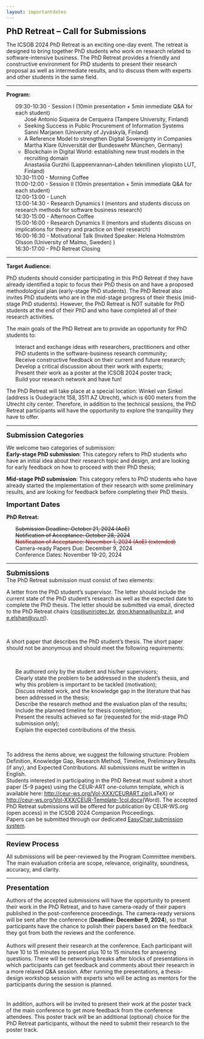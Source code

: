 ```yaml
---
layout: importantdates
---
```

<b style="font-size: 22px" id="CallForResearchPapers">PhD Retreat – Call for Submissions </b>

The ICSOB 2024 PhD Retreat is an exciting one-day event. The retreat is designed to bring together PhD students who work on research related to software-intensive business. The PhD Retreat provides a friendly and constructive environment for PhD students to present their research proposal as well as intermediate results, and to discuss them with experts and other students in the same field.

<hr> 
<b>Program:</b> 
<ul style="list-style: none;">
  <li> 09:30-10:30 - Session I  (10min presentation + 5min immediate Q&A for each student)  
    <ul>
      <liTrustworthy LLMs for Ethically Aligned AI-based Systems: A PhD Research Plan <br>
José Antonio Siqueira de Cerqueira (Tampere University, Finland)</li>
      <li>Seeking Success in Public Procurement of Information Systems <br>
Sanni Marjanen (University of Jyväskylä, Finland)</li>
      <li>A Reference Model to strengthen Digital Sovereignty in Companies <br>
Martha Klare (Universität der Bundeswehr München, Germany)</li>
      <li>Blockchain in Digital World: establishing new trust models in the recruiting domain <br>
Anastasiia Gurzhii (Lappeenrannan–Lahden teknillinen yliopisto LUT, Finland)
</li>
    </ul>
  
  </li>
  <li> 10:30-11:00 - Morning Coffee </li>
  <li> 11:00-12:00 - Session II (10min presentation + 5min immediate Q&A for each student)</li>
  <li> 12:00-13:00 - Lunch </li>
  <li> 13:00-14:30 - Research Dynamics I (mentors and students discuss on research methods for software business research) </li>
  <li> 14:30-15:00 - Afternoon Coffee</li>
  <li> 15:00-16:00 - Research Dynamics II (mentors and students discuss on implications for theory and practice on their research) </li>
  <li> 16:00-16:30 - Motivational Talk (Invited Speaker: Helena Holmström Olsson (University of Malmo, Sweden) ) </li>
  <li> 16:30-17:00 -  PhD Retreat Closing </li>
</ul>
<hr>

<b>Target Audience:</b>

PhD students should consider participating in this PhD Retreat if they have already identified a topic to focus their PhD thesis on and have a proposed methodological plan (early-stage PhD students). The PhD Retreat also invites PhD students who are in the mid-stage progress of their thesis (mid-stage PhD students). However, the PhD Retreat is NOT suitable for PhD students at the end of their PhD and who have completed all of their research activities.

The main goals of the PhD Retreat are to provide an opportunity for PhD students to:

<ul style="list-style: none;">
  <li> Interact and exchange ideas with researchers, practitioners and other PhD students in the software-business research community; </li>
  <li> Receive constructive feedback on their current and future research; </li>
  <li> Develop a critical discussion about their work with experts; </li>
  <li> Present their work as a poster at the ICSOB 2024 poster track; </li>
  <li> Build your research network and have fun! </li>
</ul>

The PhD Retreat will take place at a special location: Winkel van Sinkel (address is Oudegracht 158, 3511 AZ Utrecht), which is 600 meters from the Utrecht city center. Therefore, in addition to the technical sessions, the PhD Retreat participants will have the opportunity to explore the tranquility they have to offer.

<hr>
<b style="font-size: 18px" id="SubmissionCategories">Submission Categories</b><br>

We welcome two categories of submission:
<br>
<b>Early-stage PhD submission</b>: This category refers to PhD students who have an initial idea about their research topic and design, and are looking for early feedback on how to proceed with their PhD thesis;
<br>

<b>Mid-stage PhD submission</b>: This category refers to PhD students who have already started the implementation of their research with some preliminary results, and are looking for feedback before completing their PhD thesis.  

<b style="font-size: 18px" id="ImportantDates">Important Dates</b><br>
<p class="lead">
   <p><b>PhD Retreat:</b></p>
    <ul style="list-style: none;">
    <li><s>Submission Deadline: October 21, 2024 (AoE)</span></s></li>
    <li><s>Notification of Acceptance: October 28, 2024</span></s></li>
    <li><s><span style="color:#a90808;"> Notification of Acceptance: November 1, 2024 (AoE) (extended) </span></s></li>
    <li>Camera-ready Papers Due: December 9, 2024</li>
    <li>Conference Dates: November 19-20, 2024</li>
    </ul>
</p>

<hr>
<b style="font-size: 18px" id="Submissions">Submissions</b><br>
The PhD Retreat submission must consist of two elements:
<br>

A letter from the PhD student’s supervisor. The letter should include the current state of the PhD student’s research as well as the expected date to complete the PhD thesis. The letter should be submitted via email, directed to the PhD Retreat chairs (<a href= "mailto:rps@uniriotec.br" target="_blank">rps@uniriotec.br</a>, <a href= "mailto:dron.khanna@unibz.it" target="_blank">dron.khanna@unibz.it</a>, and <a href= "mailto:e.elshan@vu.nl" target="_blank">e.elshan@vu.nl</a>).


<br>

A short paper that describes the PhD student’s thesis. The short paper should not be anonymous and should meet the following requirements:


<br>
<ul style="list-style: none;">
  <li>Be authored only by the student and his/her supervisors;</li>
  <li>Clearly state the problem to be addressed in the student’s thesis, and why this problem is important to be tackled (motivation);</li>
  <li>Discuss related work, and the knowledge gap in the literature that has been addressed in the thesis;</li>
    <li>Describe the research method and the evaluation plan of the results;</li>
    <li>Include the planned timeline for thesis completion;</li>
    <li>Present the results achieved so far (requested for the mid-stage PhD submission only);</li>
    <li>Explain the expected contributions of the thesis.</li>
</ul>

<br>

<br>
To address the items above, we suggest the following structure: Problem Definition, Knowledge Gap, Research Method, Timeline, Preliminary Results (if any), and Expected Contributions. All submissions must be written in English.

<br>
Students interested in participating in the PhD Retreat must submit a short paper (5-9 pages) using the CEUR-ART one-column template, which is available here: <a href="/PhDRetreatSubmissions/CEURART.zip">http://ceur-ws.org/Vol-XXX/CEURART.zip</a>(LaTeX) or <a href="/PhDRetreatSubmissions/CEUR-Template-1col.docx">http://ceur-ws.org/Vol-XXX/CEUR-Template-1col.docx</a>(Word). The accepted PhD Retreat submissions will be offered for publication by CEUR-WS.org (open access) in the ICSOB 2024 Companion Proceedings.

<br>
Papers can be submitted through our dedicated <a href="https://easychair.org/conferences/?conf=icsob2024" target="_blank">EasyChair submission system</a>.

<hr>
<b style="font-size: 18px" id="Reviewprocesss">Review Process</b><br>

All submissions will be peer-reviewed by the Program Committee members. The main evaluation criteria are scope, relevance, originality, soundness, accuracy, and clarity. 

<hr>
<b style="font-size: 18px" id="Presentation">Presentation</b><br>

Authors of the accepted submissions will have the opportunity to present their work in the PhD Retreat, and to have camera-ready of their papers published in the post-conference proceedings. The camera-ready versions will be sent after the conference (<b>Deadline: December 9, 2024</b>), so that participants have the chance to polish their papers based on the feedback they got from both the reviews and the conference.
<br>
<br>
Authors will present their research at the conference. Each participant will have 10 to 15 minutes to present plus 10 to 15 minutes for answering questions. There will be networking breaks after blocks of  presentations in which participants can get feedback and comments about their research in a more relaxed Q&A session. After running the presentations, a thesis-design workshop session with experts who will be acting as mentors for the participants during the session is planned.   
<br>
<br>
In addition, authors will be invited to present their work at the poster track of the main conference to get more feedback from the conference attendees. This poster track will be an additional (optional) choice for the PhD Retreat participants, without the need to submit their research to the poster track. 

